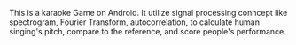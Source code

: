 This is a karaoke Game on Android.
It utilize signal processing conncept like spectrogram, Fourier Transform, autocorrelation, to calculate human singing's pitch, compare to the reference, and score people's performance. 
